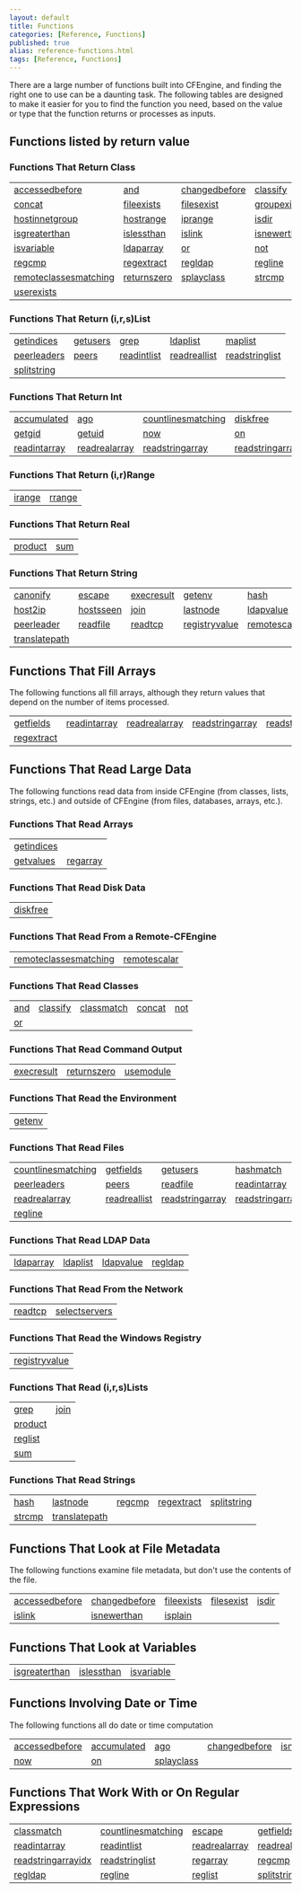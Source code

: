 ```yaml
---
layout: default
title: Functions
categories: [Reference, Functions]
published: true
alias: reference-functions.html
tags: [Reference, Functions]
---
```


There are a large number of functions built into CFEngine, and finding
the right one to use can be a daunting task. The following tables are
designed to make it easier for you to find the function you need, based
on the value or type that the function returns or processes as inputs.

## Functions listed by return value

### Functions That Return Class

<table>
<tbody>
<tr class="odd">
<td align="left"><a href="#Function-accessedbefore">accessedbefore</a></td>
<td align="left"><a href="#Function-and">and</a></td>
<td align="left"><a href="#Function-changedbefore">changedbefore</a></td>
<td align="left"><a href="#Function-classify">classify</a></td>
<td align="left"><a href="#Function-classmatch">classmatch</a> <br /></td>
</tr>
<tr class="even">
<td align="left"><a href="#Function-concat">concat</a></td>
<td align="left"><a href="#Function-fileexists">fileexists</a></td>
<td align="left"><a href="#Function-filesexist">filesexist</a></td>
<td align="left"><a href="#Function-groupexists">groupexists</a></td>
<td align="left"><a href="#Function-hashmatch">hashmatch</a> <br /></td>
</tr>
<tr class="odd">
<td align="left"><a href="#Function-hostinnetgroup">hostinnetgroup</a></td>
<td align="left"><a href="#Function-hostrange">hostrange</a></td>
<td align="left"><a href="#Function-iprange">iprange</a></td>
<td align="left"><a href="#Function-isdir">isdir</a></td>
<td align="left"><a href="#Function-isexecutable">isexecutable</a> <br /></td>
</tr>
<tr class="even">
<td align="left"><a href="#Function-isgreaterthan">isgreaterthan</a></td>
<td align="left"><a href="#Function-islessthan">islessthan</a></td>
<td align="left"><a href="#Function-islink">islink</a></td>
<td align="left"><a href="#Function-isnewerthan">isnewerthan</a></td>
<td align="left"><a href="#Function-isplain">isplain</a> <br /></td>
</tr>
<tr class="odd">
<td align="left"><a href="#Function-isvariable">isvariable</a></td>
<td align="left"><a href="#Function-ldaparray">ldaparray</a></td>
<td align="left"><a href="#Function-or">or</a></td>
<td align="left"><a href="#Function-not">not</a></td>
<td align="left"><a href="#Function-regarray">regarray</a> <br /></td>
</tr>
<tr class="even">
<td align="left"><a href="#Function-regcmp">regcmp</a></td>
<td align="left"><a href="#Function-regextract">regextract</a></td>
<td align="left"><a href="#Function-regldap">regldap</a></td>
<td align="left"><a href="#Function-regline">regline</a></td>
<td align="left"><a href="#Function-reglist">reglist</a> <br /></td>
</tr>
<tr class="odd">
<td align="left"><a href="#Function-remoteclassesmatching">remoteclassesmatching</a></td>
<td align="left"><a href="#Function-returnszero">returnszero</a></td>
<td align="left"><a href="#Function-splayclass">splayclass</a></td>
<td align="left"><a href="#Function-strcmp">strcmp</a></td>
<td align="left"><a href="#Function-usemodule">usemodule</a> <br /></td>
</tr>
<tr class="even">
<td align="left"><a href="#Function-userexists">userexists</a> <br /></td>
</tr>
</tbody>
</table>

### Functions That Return (i,r,s)List

<table>
<tbody>
<tr class="odd">
<td align="left"><a href="#Function-getindices">getindices</a></td>
<td align="left"><a href="#Function-getusers">getusers</a></td>
<td align="left"><a href="#Function-grep">grep</a></td>
<td align="left"><a href="#Function-ldaplist">ldaplist</a></td>
<td align="left"><a href="#Function-maplist">maplist</a> <br /></td>
</tr>
<tr class="even">
<td align="left"><a href="#Function-peerleaders">peerleaders</a></td>
<td align="left"><a href="#Function-peers">peers</a></td>
<td align="left"><a href="#Function-readintlist">readintlist</a></td>
<td align="left"><a href="#Function-readreallist">readreallist</a></td>
<td align="left"><a href="#Function-readstringlist">readstringlist</a> <br /></td>
</tr>
<tr class="odd">
<td align="left"><a href="#Function-splitstring">splitstring</a> <br /></td>
</tr>
</tbody>
</table>

### Functions That Return Int

<table>
<tbody>
<tr class="odd">
<td align="left"><a href="#Function-accumulated">accumulated</a></td>
<td align="left"><a href="#Function-ago">ago</a></td>
<td align="left"><a href="#Function-countlinesmatching">countlinesmatching</a></td>
<td align="left"><a href="#Function-diskfree">diskfree</a></td>
<td align="left"><a href="#Function-getfields">getfields</a> <br /></td>
</tr>
<tr class="even">
<td align="left"><a href="#Function-getgid">getgid</a></td>
<td align="left"><a href="#Function-getuid">getuid</a></td>
<td align="left"><a href="#Function-now">now</a></td>
<td align="left"><a href="#Function-on">on</a></td>
<td align="left"><a href="#Function-randomint">randomint</a> <br /></td>
</tr>
<tr class="odd">
<td align="left"><a href="#Function-readintarray">readintarray</a></td>
<td align="left"><a href="#Function-readrealarray">readrealarray</a></td>
<td align="left"><a href="#Function-readstringarray">readstringarray</a></td>
<td align="left"><a href="#Function-readstringarrayidx">readstringarrayidx</a></td>
<td align="left"><a href="#Function-selectservers">selectservers</a> <br /></td>
</tr>
</tbody>
</table>

### Functions That Return (i,r)Range

<table>
<tbody>
<tr class="odd">
<td align="left"><a href="#Function-irange">irange</a></td>
<td align="left"><a href="#Function-rrange">rrange</a> <br /></td>
</tr>
</tbody>
</table>

### Functions That Return Real

<table>
<tbody>
<tr class="odd">
<td align="left"><a href="#Function-product">product</a></td>
<td align="left"><a href="#Function-sum">sum</a> <br /></td>
</tr>
</tbody>
</table>

### Functions That Return String

<table>
<tbody>
<tr class="odd">
<td align="left"><a href="#Function-canonify">canonify</a></td>
<td align="left"><a href="#Function-escape">escape</a></td>
<td align="left"><a href="#Function-execresult">execresult</a></td>
<td align="left"><a href="#Function-getenv">getenv</a></td>
<td align="left"><a href="#Function-hash">hash</a> <br /></td>
</tr>
<tr class="even">
<td align="left"><a href="#Function-host2ip">host2ip</a></td>
<td align="left"><a href="#Function-hostsseen">hostsseen</a></td>
<td align="left"><a href="#Function-join">join</a></td>
<td align="left"><a href="#Function-lastnode">lastnode</a></td>
<td align="left"><a href="#Function-ldapvalue">ldapvalue</a> <br /></td>
</tr>
<tr class="odd">
<td align="left"><a href="#Function-peerleader">peerleader</a></td>
<td align="left"><a href="#Function-readfile">readfile</a></td>
<td align="left"><a href="#Function-readtcp">readtcp</a></td>
<td align="left"><a href="#Function-registryvalue">registryvalue</a></td>
<td align="left"><a href="#Function-remotescalar">remotescalar</a> <br /></td>
</tr>
<tr class="even">
<td align="left"><a href="#Function-translatepath">translatepath</a> <br /></td>
</tr>
</tbody>
</table>

## Functions That Fill Arrays

The following functions all fill arrays, although they return values
that depend on the number of items processed.

<table>
<tbody>
<tr class="odd">
<td align="left"><a href="#Function-getfields">getfields</a></td>
<td align="left"><a href="#Function-readintarray">readintarray</a></td>
<td align="left"><a href="#Function-readrealarray">readrealarray</a></td>
<td align="left"><a href="#Function-readstringarray">readstringarray</a></td>
<td align="left"><a href="#Function-readstringarrayidx">readstringarrayidx</a> <br /></td>
</tr>
<tr class="even">
<td align="left"><a href="#Function-regextract">regextract</a> <br /></td>
</tr>
</tbody>
</table>

## Functions That Read Large Data

The following functions read data from inside CFEngine (from classes,
lists, strings, etc.) and outside of CFEngine (from files, databases,
arrays, etc.).

### Functions That Read Arrays

<table>
<tbody>
<tr class="odd">
<td align="left"><a href="#Function-getindices">getindices</a> <br /></td>
</tr>
<tr class="even">
<td align="left"><a href="#Function-getvalues">getvalues</a></td>
<td align="left"><a href="#Function-regarray">regarray</a> <br /></td>
</tr>
</tbody>
</table>

### Functions That Read Disk Data

<table>
<tbody>
<tr class="odd">
<td align="left"><a href="#Function-diskfree">diskfree</a> <br /></td>
</tr>
</tbody>
</table>

### Functions That Read From a Remote-CFEngine

<table>
<tbody>
<tr class="odd">
<td align="left"><a href="#Function-remoteclassesmatching">remoteclassesmatching</a></td>
<td align="left"><a href="#Function-remotescalar">remotescalar</a> <br /></td>
</tr>
</tbody>
</table>

### Functions That Read Classes

<table>
<tbody>
<tr class="odd">
<td align="left"><a href="#Function-and">and</a></td>
<td align="left"><a href="#Function-classify">classify</a></td>
<td align="left"><a href="#Function-classmatch">classmatch</a></td>
<td align="left"><a href="#Function-concat">concat</a></td>
<td align="left"><a href="#Function-not">not</a> <br /></td>
</tr>
<tr class="even">
<td align="left"><a href="#Function-or">or</a> <br /></td>
</tr>
</tbody>
</table>

### Functions That Read Command Output

<table>
<tbody>
<tr class="odd">
<td align="left"><a href="#Function-execresult">execresult</a></td>
<td align="left"><a href="#Function-returnszero">returnszero</a></td>
<td align="left"><a href="#Function-usemodule">usemodule</a> <br /></td>
</tr>
</tbody>
</table>

### Functions That Read the Environment

<table>
<tbody>
<tr class="odd">
<td align="left"><a href="#Function-getenv">getenv</a> <br /></td>
</tr>
</tbody>
</table>

### Functions That Read Files

<table>
<tbody>
<tr class="odd">
<td align="left"><a href="#Function-countlinesmatching">countlinesmatching</a></td>
<td align="left"><a href="#Function-getfields">getfields</a></td>
<td align="left"><a href="#Function-getusers">getusers</a></td>
<td align="left"><a href="#Function-hashmatch">hashmatch</a></td>
<td align="left"><a href="#Function-peerleader">peerleader</a> <br /></td>
</tr>
<tr class="even">
<td align="left"><a href="#Function-peerleaders">peerleaders</a></td>
<td align="left"><a href="#Function-peers">peers</a></td>
<td align="left"><a href="#Function-readfile">readfile</a></td>
<td align="left"><a href="#Function-readintarray">readintarray</a></td>
<td align="left"><a href="#Function-readintlist">readintlist</a> <br /></td>
</tr>
<tr class="odd">
<td align="left"><a href="#Function-readrealarray">readrealarray</a></td>
<td align="left"><a href="#Function-readreallist">readreallist</a></td>
<td align="left"><a href="#Function-readstringarray">readstringarray</a></td>
<td align="left"><a href="#Function-readstringarrayidx">readstringarrayidx</a></td>
<td align="left"><a href="#Function-readstringlist">readstringlist</a> <br /></td>
</tr>
<tr class="even">
<td align="left"><a href="#Function-regline">regline</a> <br /></td>
</tr>
</tbody>
</table>

### Functions That Read LDAP Data

<table>
<tbody>
<tr class="odd">
<td align="left"><a href="#Function-ldaparray">ldaparray</a></td>
<td align="left"><a href="#Function-ldaplist">ldaplist</a></td>
<td align="left"><a href="#Function-ldapvalue">ldapvalue</a></td>
<td align="left"><a href="#Function-regldap">regldap</a> <br /></td>
</tr>
</tbody>
</table>

### Functions That Read From the Network

<table>
<tbody>
<tr class="odd">
<td align="left"><a href="#Function-readtcp">readtcp</a></td>
<td align="left"><a href="#Function-selectservers">selectservers</a> <br /></td>
</tr>
</tbody>
</table>

### Functions That Read the Windows Registry

<table>
<tbody>
<tr class="odd">
<td align="left"><a href="#Function-registryvalue">registryvalue</a> <br /></td>
</tr>
</tbody>
</table>

### Functions That Read (i,r,s)Lists

<table>
<tbody>
<tr class="odd">
<td align="left"><a href="#Function-grep">grep</a></td>
<td align="left"><a href="#Function-join">join</a> <br /></td>
</tr>
<tr class="even">
<td align="left"><a href="#Function-product">product</a> <br /></td>
</tr>
<tr class="odd">
<td align="left"><a href="#Function-reglist">reglist</a> <br /></td>
</tr>
<tr class="even">
<td align="left"><a href="#Function-sum">sum</a> <br /></td>
</tr>
</tbody>
</table>

### Functions That Read Strings

<table>
<tbody>
<tr class="odd">
<td align="left"><a href="#Function-hash">hash</a></td>
<td align="left"><a href="#Function-lastnode">lastnode</a></td>
<td align="left"><a href="#Function-regcmp">regcmp</a></td>
<td align="left"><a href="#Function-regextract">regextract</a></td>
<td align="left"><a href="#Function-splitstring">splitstring</a> <br /></td>
</tr>
<tr class="even">
<td align="left"><a href="#Function-strcmp">strcmp</a></td>
<td align="left"><a href="#Function-translatepath">translatepath</a> <br /></td>
</tr>
</tbody>
</table>

## Functions That Look at File Metadata

The following functions examine file metadata, but don't use the
contents of the file.

<table>
<tbody>
<tr class="odd">
<td align="left"><a href="#Function-accessedbefore">accessedbefore</a></td>
<td align="left"><a href="#Function-changedbefore">changedbefore</a></td>
<td align="left"><a href="#Function-fileexists">fileexists</a></td>
<td align="left"><a href="#Function-filesexist">filesexist</a></td>
<td align="left"><a href="#Function-isdir">isdir</a> <br /></td>
</tr>
<tr class="even">
<td align="left"><a href="#Function-islink">islink</a></td>
<td align="left"><a href="#Function-isnewerthan">isnewerthan</a></td>
<td align="left"><a href="#Function-isplain">isplain</a> <br /></td>
</tr>
</tbody>
</table>

## Functions That Look at Variables

<table>
<tbody>
<tr class="odd">
<td align="left"><a href="#Function-isgreaterthan">isgreaterthan</a></td>
<td align="left"><a href="#Function-islessthan">islessthan</a></td>
<td align="left"><a href="#Function-isvariable">isvariable</a> <br /></td>
</tr>
</tbody>
</table>

## Functions Involving Date or Time

The following functions all do date or time computation

<table>
<tbody>
<tr class="odd">
<td align="left"><a href="#Function-accessedbefore">accessedbefore</a></td>
<td align="left"><a href="#Function-accumulated">accumulated</a></td>
<td align="left"><a href="#Function-ago">ago</a></td>
<td align="left"><a href="#Function-changedbefore">changedbefore</a></td>
<td align="left"><a href="#Function-isnewerthan">isnewerthan</a> <br /></td>
</tr>
<tr class="even">
<td align="left"><a href="#Function-now">now</a></td>
<td align="left"><a href="#Function-on">on</a></td>
<td align="left"><a href="#Function-splayclass">splayclass</a> <br /></td>
</tr>
</tbody>
</table>

## Functions That Work With or On Regular Expressions

<table>
<tbody>
<tr class="odd">
<td align="left"><a href="#Function-classmatch">classmatch</a></td>
<td align="left"><a href="#Function-countlinesmatching">countlinesmatching</a></td>
<td align="left"><a href="#Function-escape">escape</a></td>
<td align="left"><a href="#Function-getfields">getfields</a></td>
<td align="left"><a href="#Function-grep">grep</a> <br /></td>
</tr>
<tr class="even">
<td align="left"><a href="#Function-readintarray">readintarray</a></td>
<td align="left"><a href="#Function-readintlist">readintlist</a></td>
<td align="left"><a href="#Function-readrealarray">readrealarray</a></td>
<td align="left"><a href="#Function-readreallist">readreallist</a></td>
<td align="left"><a href="#Function-readstringarray">readstringarray</a> <br /></td>
</tr>
<tr class="odd">
<td align="left"><a href="#Function-readstringarrayidx">readstringarrayidx</a></td>
<td align="left"><a href="#Function-readstringlist">readstringlist</a></td>
<td align="left"><a href="#Function-regarray">regarray</a></td>
<td align="left"><a href="#Function-regcmp">regcmp</a></td>
<td align="left"><a href="#Function-regextract">regextract</a> <br /></td>
</tr>
<tr class="even">
<td align="left"><a href="#Function-regldap">regldap</a></td>
<td align="left"><a href="#Function-regline">regline</a></td>
<td align="left"><a href="#Function-reglist">reglist</a></td>
<td align="left"><a href="#Function-splitstring">splitstring</a> <br /></td>
</tr>
</tbody>
</table>

